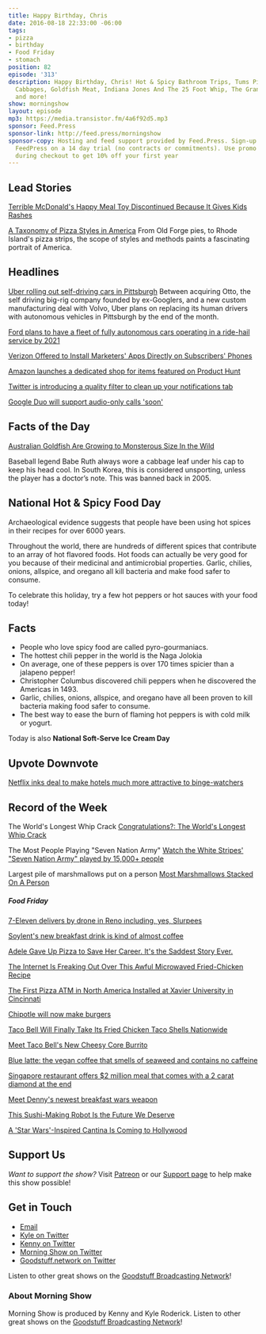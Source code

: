 ```yaml
---
title: Happy Birthday, Chris
date: 2016-08-18 22:33:00 -06:00
tags:
- pizza
- birthday
- Food Friday
- stomach
position: 82
episode: '313'
description: Happy Birthday, Chris! Hot & Spicy Bathroom Trips, Tums Pizza, Frozen
  Cabbages, Goldfish Meat, Indiana Jones And The 25 Foot Whip, The Grandma Slice,
  and more!
show: morningshow
layout: episode
mp3: https://media.transistor.fm/4a6f92d5.mp3
sponsor: Feed.Press
sponsor-link: http://feed.press/morningshow
sponsor-copy: Hosting and feed support provided by Feed.Press. Sign-up today and try
  FeedPress on a 14 day trial (no contracts or commitments). Use promo code `morningshow`
  during checkout to get 10% off your first year
---
```


## Lead Stories

[Terrible McDonald's Happy Meal Toy Discontinued Because It Gives Kids Rashes](http://google.com/newsstand/s/CBIw2rCGmS0)

[A Taxonomy of Pizza Styles in America](http://firstwefeast.com/features/pizza-style-taxonomy/)
From Old Forge pies, to Rhode Island's pizza strips, the scope of styles and methods paints a fascinating portrait of America.

## Headlines

[Uber rolling out self-driving cars in Pittsburgh](https://twitter.com/i/moments/766271982119813120)
Between acquiring Otto, the self driving big-rig company founded by ex-Googlers, and a new custom manufacturing deal with Volvo, Uber plans on replacing its human drivers with autonomous vehicles in Pittsburgh by the end of the month.

[Ford plans to have a fleet of fully autonomous cars operating in a ride-hail service by 2021](http://www.recode.net/2016/8/16/12500632/ford-mark-fields-self-driving-cars-2021)

[Verizon Offered to Install Marketers' Apps Directly on Subscribers' Phones](http://adage.com/article/digital/verizon-selling-brands-app-installs-direct-phones/305462/)

[Amazon launches a dedicated shop for items featured on Product Hunt](https://techcrunch.com/2016/08/17/amazon-launches-a-dedicated-shop-for-items-featured-on-product-hunt/)

[Twitter is introducing a quality filter to clean up your notifications tab](http://feedproxy.google.com/~r/Techcrunch/~3/Qa2diXysL1A/)

[Google Duo will support audio-only calls 'soon'](http://google.com/newsstand/s/CBIwirv8mC0)

## Facts of the Day

 [Australian Goldfish Are Growing to Monsterous Size In the Wild](http://google.com/newsstand/s/CBIw1_iimS0)

Baseball legend Babe Ruth always wore a cabbage leaf under his cap to keep his head cool. In South Korea, this is considered unsporting, unless the player has a doctor’s note. This was banned back in 2005.

## National Hot & Spicy Food Day

Archaeological evidence suggests that people have been using hot spices in their recipes for over 6000 years.

Throughout the world, there are hundreds of different spices that contribute to an array of hot flavored foods. Hot foods can actually be very good for you because of their medicinal and antimicrobial properties. Garlic, chilies, onions, allspice, and oregano all kill bacteria and make food safer to consume.

To celebrate this holiday, try a few hot peppers or hot sauces with your food today!

## Facts

- People who love spicy food are called pyro-gourmaniacs.
- The hottest chili pepper in the world is the Naga Jolokia
- On average, one of these peppers is over 170 times spicier than a jalapeno pepper!
- Christopher Columbus discovered chili peppers when he discovered the Americas in 1493.
- Garlic, chilies, onions, allspice, and oregano have all been proven to kill bacteria making food safer to consume.
- The best way to ease the burn of flaming hot peppers is with cold milk or yogurt.

Today is also **National Soft-Serve Ice Cream Day**

## Upvote Downvote

[Netflix inks deal to make hotels much more attractive to binge-watchers](http://www.digitaltrends.com/home-theater/netflix-deal-with-enseo-puts-service-in-more-hotels/)

## Record of the Week

The World's Longest Whip Crack
[Congratulations?: The World's Longest Whip Crack](http://geekologie.com/2016/07/congratulations-the-worlds-longest-whip.php)

The Most People Playing "Seven Nation Army"
[Watch the White Stripes' "Seven Nation Army" played by 15,000+ people](http://boingboing.net/2016/07/29/watch-the-white-stripes-se.html)

Largest pile of marshmallows put on a person
[Most Marshmallows Stacked On A Person](https://recordsetter.com/world-record/pile-marshmallows-put-person/48505?autoplay=true)

##### Food Friday

[7-Eleven delivers by drone in Reno including, yes, Slurpees](https://techcrunch.com/2016/07/22/7-eleven-delivers-by-drone-in-reno-including-yes-slurpees/)

[Soylent's new breakfast drink is kind of almost coffee](http://google.com/newsstand/s/CBIw2IyUhS0)

[Adele Gave Up Pizza to Save Her Career. It's the Saddest Story Ever.](https://www.thrillist.com/eat/nation/adele-gives-up-pizza-singing-throat-problems-acid-reflux)

[The Internet Is Freaking Out Over This Awful Microwaved Fried-Chicken Recipe](http://firstwefeast.com/eat/2016/08/microwaved-fried-chicken-internet-freaks-out)

[The First Pizza ATM in North America Installed at Xavier University in Cincinnati](http://laughingsquid.com/the-first-pizza-atm-in-north-america-installed-at-xavier-university-in-cincinnati/)

[Chipotle will now make burgers](http://rss.cnn.com/~r/rss/cnn_topstories/~3/U7cUbGhgOSE/index.html)

[Taco Bell Will Finally Take Its Fried Chicken Taco Shells Nationwide](http://www.eater.com/2016/8/4/12382638/taco-bell-fried-chicken-shell)

[Meet Taco Bell's New Cheesy Core Burrito](http://www.foodbeast.com/news/tb-cheesy-core/)

[Blue latte: the vegan coffee that smells of seaweed and contains no caffeine](https://www.theguardian.com/lifeandstyle/shortcuts/2016/jul/13/blue-latte-the-vegan-coffee-that-smells-of-seaweed-and-contains-no-caffeine)

[Singapore restaurant offers $2 million meal that comes with a 2 carat diamond at the end](http://mashable.com/2016/07/12/2-mil-meal/#8R3cTP1WGgqM)

[Meet Denny's newest breakfast wars weapon](http://www.usatoday.com/story/money/2016/07/11/dennys-changes-pancake-recipe/86865716/)

[This Sushi-Making Robot Is the Future We Deserve](http://gizmodo.com/this-sushi-making-robot-is-the-future-we-deserve-1785210715)

[A 'Star Wars'-Inspired Cantina Is Coming to Hollywood](http://variety.com/2016/biz/news/star-wars-catina-hollywood-1201839471/)

## Support Us
*Want to support the show?* Visit [Patreon](http://patreon.com/morningshow) or our [Support page](http://goodstuff.network/support) to help make this show possible!

## Get in Touch
* [Email](mailto:kyle@goodstuff.network)
* [Kyle on Twitter](http://twitter.com/dogburps)
* [Kenny on Twitter](http://twitter.com/pizzarobotics)
* [Morning Show on Twitter](http://twitter.com/morningshowam)
* [Goodstuff.network on Twitter](http://twitter.com/goodstufffm)

Listen to other great shows on the [Goodstuff Broadcasting Network](http://goodstuff.network/shows)!

### About Morning Show
Morning Show is produced by Kenny and Kyle Roderick. Listen to other great shows on the [Goodstuff Broadcasting Network](http://goodstuff.network/)!
